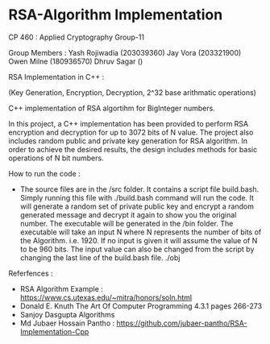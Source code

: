 # RSA-Algorithm Implementation

CP 460 : Applied Cryptography Group-11

Group Members :
Yash Rojiwadia (203039360)
Jay Vora (203321900)
Owen Milne (180936570)
Dhruv Sagar ()


RSA Implementation in C++ :


(Key Generation, Encryption, Decryption, 2^32 base arithmatic operations)

C++ implementation of RSA algortihm for BigInteger numbers. 

In this project, a C++ implementation has been provided to perform RSA encryption and
decryption for up to 3072 bits of N value. The project also includes random public and private key
generation for RSA algorithm. In order to achieve the desired results, the design includes methods
for basic operations of N bit numbers.


How to run the code :

- The source files are in the /src folder. It contains a script file build.bash. Simply running this file
with ./build.bash command will run the code. It will generate a random set of private public key
and encrypt a random generated message and decrypt it again to show you the original number.
The executable will be generated in the /bin folder. The executable will take an input N where N
represents the number of bits of the Algorithm. i.e. 1920. If no input is given it will assume the
value of N to be 960 bits. The input value can also be changed from the script by changing the last
line of the build.bash file.
./obj <desired value of N>



Referfences :
- RSA Algorithm Example : https://www.cs.utexas.edu/~mitra/honors/soln.html
- Donald E. Knuth The Art Of Computer Programming 4.3.1 pages 266-273
- Sanjoy Dasgupta Algorithms
- Md Jubaer Hossain Pantho : https://github.com/jubaer-pantho/RSA-Implementation-Cpp
